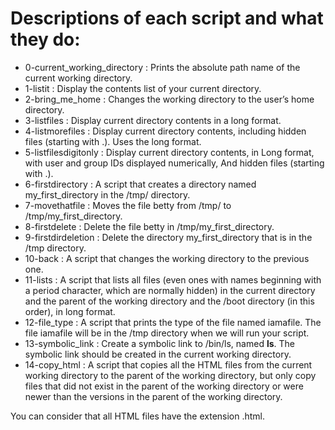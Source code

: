 # Descriptions of each script and what they do:
- 0-current_working_directory : Prints the absolute path name of the current working directory.
- 1-listit : Display the contents list of your current directory.
- 2-bring_me_home : Changes the working directory to the user’s home directory.
- 3-listfiles : Display current directory contents in a long format.
- 4-listmorefiles : Display current directory contents, including hidden files (starting with .). Uses the long format.
- 5-listfilesdigitonly : Display current directory contents, in Long format, with user and group IDs displayed numerically, And hidden files (starting with .).
- 6-firstdirectory : A script that creates a directory named my_first_directory in the /tmp/ directory.
- 7-movethatfile : Moves the file betty from /tmp/ to /tmp/my_first_directory.
- 8-firstdelete : Delete the file betty in /tmp/my_first_directory.
- 9-firstdirdeletion : Delete the directory my_first_directory that is in the /tmp directory.
- 10-back : A script that changes the working directory to the previous one.
- 11-lists : A script that lists all files (even ones with names beginning with a period character, which are normally hidden) in the current directory and the parent of the working directory and the /boot directory (in this order), in long format.
- 12-file_type : A script that prints the type of the file named iamafile. The file iamafile will be in the /tmp directory when we will run your script.
- 13-symbolic_link : Create a symbolic link to /bin/ls, named __ls__. The symbolic link should be created in the current working directory. 
- 14-copy_html : A script that copies all the HTML files from the current working directory to the parent of the working directory, but only copy files that did not exist in the parent of the working directory or were newer than the versions in the parent of the working directory.

You can consider that all HTML files have the extension .html.
